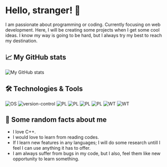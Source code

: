 # Hello, stranger! :wave:

I am passionate about programming or coding. Currently focusing on web development. Here, I will be creating some projects when I get some cool ideas. I know my way is going to be hard, but I always try my best to reach my destination.

## :chart_with_upwards_trend: My GitHub stats
![My GitHub stats](https://github-readme-stats.vercel.app/api?username=vinaykumargb&show_icons=true&theme=tokyonight)

## :hammer_and_wrench: Technologies & Tools

![OS](https://img.shields.io/badge/OS-Windows-blue?style=plastic&logo=windows&logoWidth=20&logoColor=white) 
![version-control](https://img.shields.io/badge/Version--control-Git-blue?style=plastic&logo=git&logoWidth=20&logoColor=white) 
![PL](https://img.shields.io/badge/Programming--language-C++-blue?style=plastic&logo=c%2B%2B&logoWidth=20&logoColor=white) 
![PL](https://img.shields.io/badge/Programming--language-C-blue?style=plastic&logo=c&logoWidth=20&logoColor=white) 
![PL](https://img.shields.io/badge/Programming--language-Java-blue?style=plastic&logo=java&logoWidth=20&logoColor=white) 
![PL](https://img.shields.io/badge/Programming--language-Python-blue?style=plastic&logo=python&logoWidth=20&logoColor=white) 
![WT](https://img.shields.io/badge/Web--Technology-React-blue?style=plastic&logo=react&logoWidth=20&logoColor=white)
![WT](https://img.shields.io/badge/Web--Technology-JavaScript-blue?style=plastic&logo=javascript&logoWidth=20&logoColor=white)


## :game_die: Some random facts about me

* I love C++.
* I would love to learn from reading codes.
* If I learn new features in any languages; I will do some research untill I feel I can use anything it has to offer.
* I am always suffer from bugs in my code, but I also, feel them like new opportunity to learn something.
